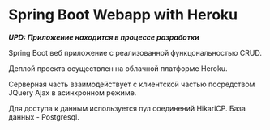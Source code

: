 # Spring Boot Webapp with Heroku

***UPD: Приложение находится в процессе разработки***

Spring Boot веб приложение с реализованной функцональностью CRUD.

Деплой проекта осуществлен на облачной платформе Heroku.

Серверная часть взаимодействует с клиентcкой частью посредством JQuery Ajax в асинхронном режиме.

Для доступа к данным используется пул соединений HikariCP. База данных - Postgresql.

